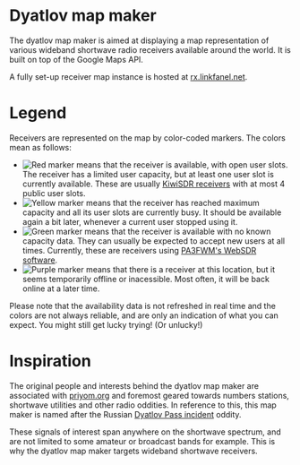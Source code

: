 Dyatlov map maker
=================

The dyatlov map maker is aimed at displaying a map representation of various wideband shortwave radio receivers available around the world. It is built on top of the Google Maps API.

A fully set-up receiver map instance is hosted at [rx.linkfanel.net](http://rx.linkfanel.net/).

Legend
======

Receivers are represented on the map by color-coded markers. The colors mean as follows:

* ![Red marker](https://maps.google.com/mapfiles/ms/icons/red-dot.png) means that the receiver is available, with open user slots. The receiver has a limited user capacity, but at least one user slot is currently available. These are usually [KiwiSDR receivers](http://kiwisdr.com/) with at most 4 public user slots.
* ![Yellow marker](https://maps.google.com/mapfiles/ms/icons/yellow-dot.png) means that the receiver has reached maximum capacity and all its user slots are currently busy. It should be available again a bit later, whenever a current user stopped using it.
* ![Green marker](https://maps.google.com/mapfiles/ms/icons/green-dot.png) means that the receiver is available with no known capacity data. They can usually be expected to accept new users at all times. Currently, these are receivers using [PA3FWM's WebSDR software](http://websdr.org/).
* ![Purple marker](https://maps.google.com/mapfiles/ms/icons/purple-dot.png) means that there is a receiver at this location, but it seems temporarily offline or inacessible. Most often, it will be back online at a later time.

Please note that the availability data is not refreshed in real time and the colors are not always reliable, and are only an indication of what you can expect. You might still get lucky trying! (Or unlucky!)

Inspiration
===========

The original people and interests behind the dyatlov map maker are associated with [priyom.org](http://priyom.org/) and foremost geared towards numbers stations, shortwave utilities and other radio oddities. In reference to this, this map maker is named after the Russian [Dyatlov Pass incident](https://en.wikipedia.org/wiki/Dyatlov_Pass_incident) oddity.

These signals of interest span anywhere on the shortwave spectrum, and are not limited to some amateur or broadcast bands for example. This is why the dyatlov map maker targets wideband shortwave receivers.
